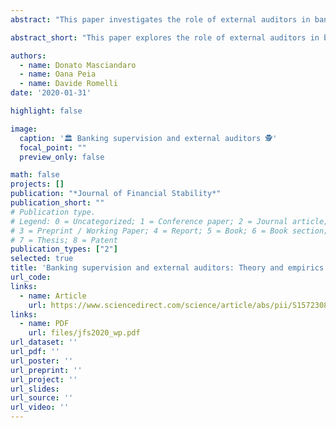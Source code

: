 ```yaml
---
abstract: "This paper investigates the role of external auditors in banking sector supervision from a theoretical, institutional, and empirical perspective. We first present a simple principal-agent framework that highlights the importance of several institutional characteristics in determining the optimal involvement of external auditors in supervision. We then construct a new index that captures the degree of involvement of external auditors in the oversight of the banking sector in 115 countries. Consistent with our theoretical arguments, we find that countries that increase the role of central banks in supervision are also more likely to involve auditors, suggesting that the added complexity of a supervisory function is likely to benefit from the expertise of an external auditor. Having experienced a financial crisis is also associated with a higher use of auditors, particularly among central banks with an increasing role in supervision, which suggests some reputational concerns of the supervisor. Finally, we show that higher audit quality is associated with an increased involvement of auditors in supervision."

abstract_short: "This paper explores the role of external auditors in banking supervision through theoretical, institutional, and empirical analyses, introducing a new index measuring auditor involvement in banking oversight across 115 countries. Findings suggest that increased central bank involvement in supervision, past financial crises, and higher audit quality are associated with greater auditor involvement in banking sector supervision."

authors:
  - name: Donato Masciandaro
  - name: Oana Peia
  - name: Davide Romelli
date: '2020-01-31'

highlight: false

image:
  caption: '🏛️ Banking supervision and external auditors 🕵'
  focal_point: ""
  preview_only: false

math: false
projects: []
publication: "*Journal of Financial Stability*"
publication_short: ""
# Publication type.
# Legend: 0 = Uncategorized; 1 = Conference paper; 2 = Journal article;
# 3 = Preprint / Working Paper; 4 = Report; 5 = Book; 6 = Book section;
# 7 = Thesis; 8 = Patent
publication_types: ["2"]
selected: true
title: 'Banking supervision and external auditors: Theory and empirics'
url_code: 
links:
  - name: Article
    url: https://www.sciencedirect.com/science/article/abs/pii/S1572308919306734
links:
  - name: PDF
    url: files/jfs2020_wp.pdf
url_dataset: ''
url_pdf: ''
url_poster: ''
url_preprint: ''
url_project: ''
url_slides: 
url_source: ''
url_video: ''
---
```


